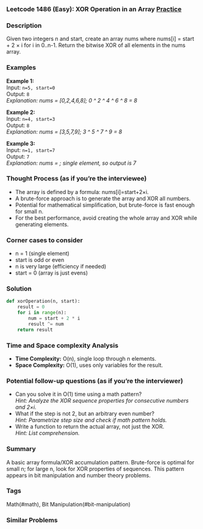 ### Leetcode 1486 (Easy): XOR Operation in an Array [Practice](https://leetcode.com/problems/xor-operation-in-an-array)

### Description  
Given two integers n and start, create an array nums where nums[i] = start + 2 × i for i in 0..n-1. Return the bitwise XOR of all elements in the nums array.

### Examples  

**Example 1:**  
Input: `n=5, start=0`  
Output: `8`  
*Explanation: nums = [0,2,4,6,8]; 0 ^ 2 ^ 4 ^ 6 ^ 8 = 8*

**Example 2:**  
Input: `n=4, start=3`  
Output: `8`  
*Explanation: nums = [3,5,7,9]; 3 ^ 5 ^ 7 ^ 9 = 8*

**Example 3:**  
Input: `n=1, start=7`  
Output: `7`  
*Explanation: nums = ; single element, so output is 7*

### Thought Process (as if you’re the interviewee)  
- The array is defined by a formula: nums[i]=start+2×i.
- A brute-force approach is to generate the array and XOR all numbers.
- Potential for mathematical simplification, but brute-force is fast enough for small n.
- For the best performance, avoid creating the whole array and XOR while generating elements.

### Corner cases to consider  
- n = 1 (single element)
- start is odd or even
- n is very large (efficiency if needed)
- start = 0 (array is just evens)

### Solution

```python
def xorOperation(n, start):
    result = 0
    for i in range(n):
        num = start + 2 * i
        result ^= num
    return result
```

### Time and Space complexity Analysis  

- **Time Complexity:** O(n), single loop through n elements.
- **Space Complexity:** O(1), uses only variables for the result.

### Potential follow-up questions (as if you’re the interviewer)  

- Can you solve it in O(1) time using a math pattern?  
  *Hint: Analyze the XOR sequence properties for consecutive numbers and 2×i.*
- What if the step is not 2, but an arbitrary even number?  
  *Hint: Parametrize step size and check if math pattern holds.*
- Write a function to return the actual array, not just the XOR.  
  *Hint: List comprehension.*

### Summary
A basic array formula/XOR accumulation pattern. Brute-force is optimal for small n; for large n, look for XOR properties of sequences. This pattern appears in bit manipulation and number theory problems.

### Tags
Math(#math), Bit Manipulation(#bit-manipulation)

### Similar Problems
